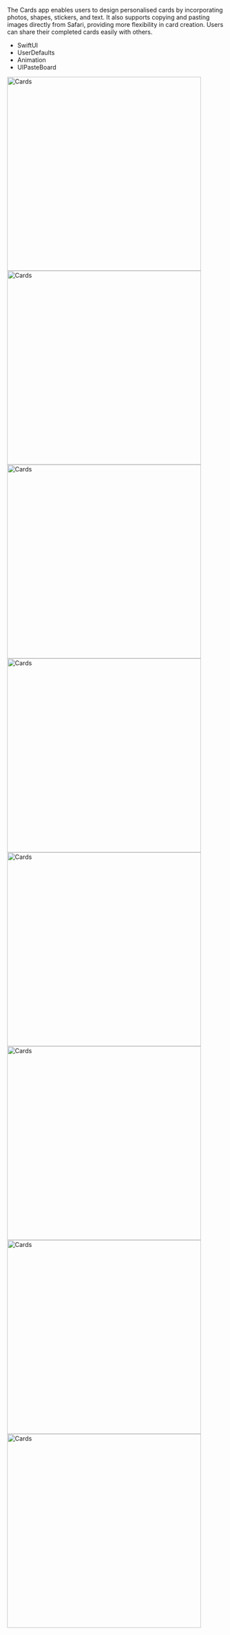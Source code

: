 The Cards app enables users to design personalised cards by incorporating photos, shapes, stickers, and text. It also supports copying and pasting images directly from Safari, providing more flexibility in card creation. Users can share their completed cards easily with others.

* SwiftUI
* UserDefaults
* Animation
* UIPasteBoard

<img src="https://github.com/user-attachments/assets/230f1aab-d39c-40b1-b820-68f741819fb6" width="450" title="Cards">
<img src="https://github.com/user-attachments/assets/c0b4f218-beae-4011-a2fc-10573879b397" width="450" title="Cards"> 
<img src="https://github.com/user-attachments/assets/4f75cd97-699e-4a8d-ae75-c0106dd0a5d6" width="450" title="Cards">
<img src="https://github.com/user-attachments/assets/5bc96166-3074-4a4e-ae7a-ea9e7ac06f79" width="450" title="Cards">
<img src="https://github.com/user-attachments/assets/2401d4b0-1420-444a-957d-f0395f178352" width="450" title="Cards">
<img src="https://github.com/user-attachments/assets/efa91243-ab0d-4d11-a010-d7c8958b6a5a" width="450" title="Cards">
<img src="https://github.com/user-attachments/assets/81736d94-0a91-4437-b87a-de3ee02354b5" width="450" title="Cards">
<img src="https://github.com/user-attachments/assets/20c84105-d3c1-45a4-b02b-4ec5d2edf269" width="450" title="Cards">

